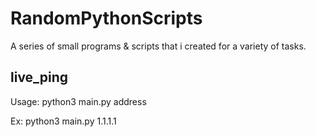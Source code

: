 # RandomPythonScripts
A series of small programs &amp; scripts that i created for a variety of tasks.

## live_ping
Usage: python3 main.py address

Ex: python3 main.py 1.1.1.1
